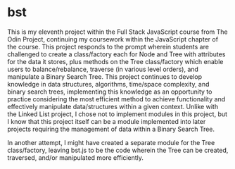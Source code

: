# bst

This is my eleventh project within the Full Stack JavaScript course from The Odin Project, continuing my coursework within the JavaScript chapter of the course. This project responds to the prompt wherein students are challenged to create a class/factory each for Node and Tree with attributes for the data it stores, plus methods on the Tree class/factory which enable users to balance/rebalance, traverse (in various level orders), and manipulate a Binary Search Tree. This project continues to develop knowledge in data structures, algorithms, time/space complexity, and binary search trees, implementing this knowledge as an opportunity to practice considering the most efficient method to achieve functionality and effectively manipulate data/structures within a given context. Unlike with the Linked List project, I chose not to implement modules in this project, but I know that this project itself can be a module implemented into later projects requiring the management of data within a Binary Search Tree.

In another attempt, I might have created a separate module for the Tree class/factory, leaving bst.js to be the code wherein the Tree can be created, traversed, and/or manipulated more efficiently.